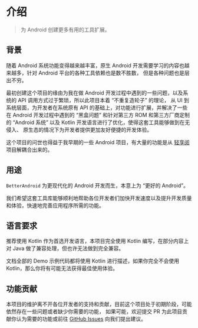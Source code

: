 # 介绍

> 为 Android 创建更多有用的工具扩展。

## 背景

随着 Android 系统功能变得越来越丰富，原生 Android 开发需要学习的内容也越来越多，针对 Android 平台的各种工具依赖也是数不胜数，
但是各种问题也是层出不穷。

最初创建这个项目的缘由为我在做 Android 开发过程中遇到的一些问题，以及系统的 API 调用方式过于繁琐，所以此项目本着 “不重复造轮子” 的理论，
从 UI 到系统层面，为开发者在系统原有 API 的基础上，对功能进行扩展，并解决了一些在 Android 开发过程中遇到的 “黑盒问题” 和针对第三方
ROM 和第三方厂商定制的 “Android 系统” 以及 Kotlin 开发语言进行了优化，使得这套工具能够做到在无侵入、
原生态的情况下为开发者提供更加友好便捷的开发体验。

这个项目的问世也得益于我早期的一些 Android 项目，有大量的功能是从 [轻享阅](https://github.com/PureReader) 项目解耦合出来的。

## 用途

`BetterAndroid` 为更现代化的 Android 开发而生，本意上为 “更好的 Android”。

我们希望这套工具库能够顺利地帮助各位开发者们加快开发速度以及提升开发质量和体验，快速地完善应用程序所需的功能。

## 语言要求

推荐使用 Kotlin 作为首选开发语言，本项目完全使用 Kotlin 编写，在部分内容上对 Java 做了兼容处理，但也许无法做到完全兼容。

文档全部的 Demo 示例代码都将使用 Kotlin 进行描述，如果你完全不会使用 Kotlin，那么你将有可能无法获得最佳使用体验。

## 功能贡献

本项目的维护离不开各位开发者的支持和贡献，目前这个项目处于初期阶段，可能依然存在一些问题或者缺少你需要的功能，
如果可能，欢迎提交 PR 为此项目贡献你认为需要的功能或前往 [GitHub Issues](repo://issues) 向我们提出建议。